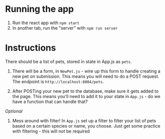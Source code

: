 # Running the app

1. Run the react app with `npm start`
2. In another tab, run the "server" with `npm run server`

# Instructions

There should be a list of pets, stored in state in App.js as `pets`.

1. There will be a form, in `NewPet.js` - wire up this form to handle creating a new pet on submission. This means you will need to do a POST request. The endpoint is `http://localhost:8004/pets`.

2. After POSTing your new pet to the database, make sure it gets added to the page. This means you'll need to add it to your state in `App.js` - do we have a function that can handle that?

*Optional*

1. Mess around with filter! In `App.js` set up a filter to filter your list of pets based on a certain species or name, you choose. Just get some practice with filtering - this will not be required